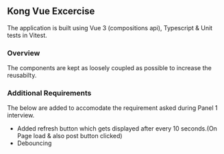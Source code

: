 ## Kong Vue Excercise
The application is built using Vue 3 (compositions api), Typescript & Unit tests in Vitest.

### Overview
The components are kept as loosely coupled as possible to increase the reusabilty.


### Additional Requirements 
The below are added to accomodate the requirement asked during Panel 1 interview.

- Added refresh button which gets displayed after every 10 seconds.(On Page load & also post button clicked)
- Debouncing
